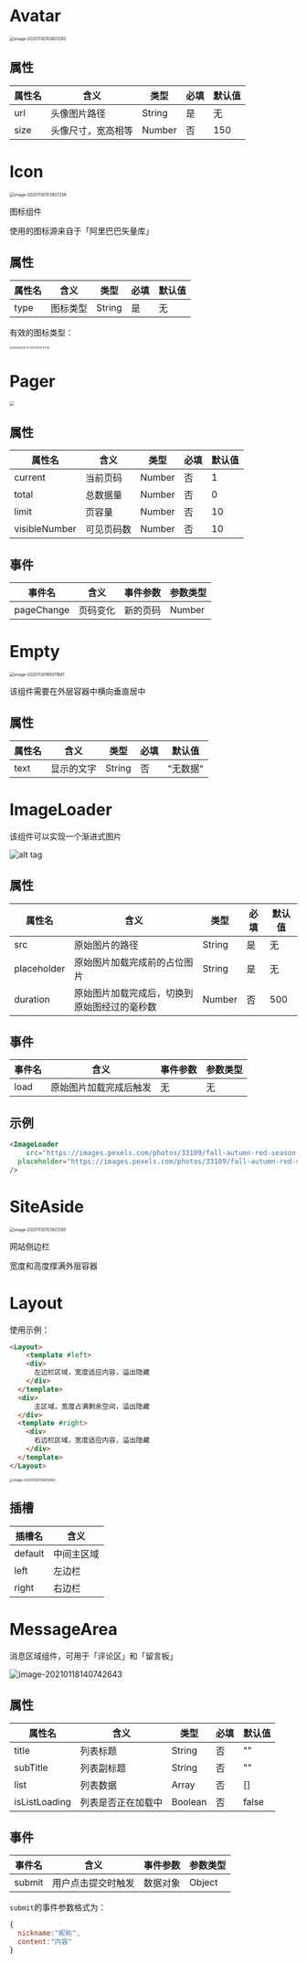 # Avatar

<img src="https://s1.ax1x.com/2022/08/26/v2gwm4.png" alt="image-20201130153821293" style="zoom:50%;" />

## 属性

| 属性名 | 含义               | 类型   | 必填 | 默认值 |
| ------ | ------------------ | ------ | ---- | ------ |
| url    | 头像图片路径       | String | 是   | 无     |
| size   | 头像尺寸，宽高相等 | Number | 否   | 150    |

# Icon

<img src="http://mdrs.yuanjin.tech/img/20201130153927.png" alt="image-20201130153927256" style="zoom:50%;" />

图标组件

使用的图标源来自于「阿里巴巴矢量库」

## 属性

| 属性名 | 含义     | 类型   | 必填 | 默认值 |
| ------ | -------- | ------ | ---- | ------ |
| type   | 图标类型 | String | 是   | 无     |

有效的图标类型：

<img src="http://mdrs.yuanjin.tech/img/20201130155542.jpg" alt="iShot2020-11-30下午03.47.09" style="zoom:33%;" />

# Pager

<img src="http://mdrs.yuanjin.tech/img/20201113130301.png" style="zoom:50%;" />

## 属性

| 属性名        | 含义       | 类型   | 必填 | 默认值 |
| ------------- | ---------- | ------ | ---- | ------ |
| current       | 当前页码   | Number | 否   | 1      |
| total         | 总数据量   | Number | 否   | 0      |
| limit         | 页容量     | Number | 否   | 10     |
| visibleNumber | 可见页码数 | Number | 否   | 10     |

## 事件

| 事件名     | 含义     | 事件参数 | 参数类型 |
| ---------- | -------- | -------- | -------- |
| pageChange | 页码变化 | 新的页码 | Number   |

# Empty

<img src="http://mdrs.yuanjin.tech/img/20201130165011.png" alt="image-20201130165011681" style="zoom:50%;" />

该组件需要在外层容器中横向垂直居中

## 属性

| 属性名 | 含义       | 类型   | 必填 | 默认值   |
| ------ | ---------- | ------ | ---- | -------- |
| text   | 显示的文字 | String | 否   | "无数据" |

# ImageLoader

该组件可以实现一个渐进式图片

![alt tag](http://mdrs.yuanjin.tech/img/20201115132049.gif)

## 属性

| 属性名      | 含义                                         | 类型   | 必填 | 默认值 |
| ----------- | -------------------------------------------- | ------ | ---- | ------ |
| src         | 原始图片的路径                               | String | 是   | 无     |
| placeholder | 原始图片加载完成前的占位图片                 | String | 是   | 无     |
| duration    | 原始图片加载完成后，切换到原始图经过的毫秒数 | Number | 否   | 500    |

## 事件

| 事件名 | 含义                   | 事件参数 | 参数类型 |
| ------ | ---------------------- | -------- | -------- |
| load   | 原始图片加载完成后触发 | 无       | 无       |

## 示例

```html
<ImageLoader 
	src="https://images.pexels.com/photos/33109/fall-autumn-red-season.jpg?fit=crop&crop=entropy&w=3456&h=2304"
  placeholder="https://images.pexels.com/photos/33109/fall-autumn-red-season.jpg?w=100"
/>
```


# SiteAside
<img src="https://s1.ax1x.com/2022/08/26/v2gB79.png" alt="image-20201130153821293" style="zoom:50%;" />


网站侧边栏

宽度和高度撑满外层容器



# Layout

使用示例：

```html
<Layout>
	<template #left>
  	<div>
      左边栏区域，宽度适应内容，溢出隐藏
    </div>
  </template>
  <div>
      主区域，宽度占满剩余空间，溢出隐藏
  </div>
  <template #right>
  	<div>
      右边栏区域，宽度适应内容，溢出隐藏
    </div>
  </template>
</Layout>
```

<img src="http://mdrs.yuanjin.tech/img/20201202154014.png" alt="image-20201202154014492" style="zoom:40%;" />

## 插槽

| 插槽名  | 含义       |
| ------- | ---------- |
| default | 中间主区域 |
| left    | 左边栏     |
| right   | 右边栏     |

# MessageArea

消息区域组件，可用于「评论区」和「留言板」

![image-20210118140742643](http://mdrs.yuanjin.tech/img/20210118140742.png)

## 属性

| 属性名        | 含义               | 类型    | 必填 | 默认值 |
| ------------- | ------------------ | ------- | ---- | ------ |
| title         | 列表标题           | String  | 否   | ""     |
| subTitle      | 列表副标题         | String  | 否   | ""     |
| list          | 列表数据           | Array   | 否   | []     |
| isListLoading | 列表是否正在加载中 | Boolean | 否   | false  |

## 事件

| 事件名 | 含义               | 事件参数 | 参数类型 |
| ------ | ------------------ | -------- | -------- |
| submit | 用户点击提交时触发 | 数据对象 | Object   |

`submit`的事件参数格式为：

```js
{
  nickname:"昵称",
  content:"内容"
}
```

